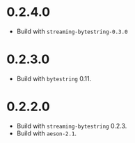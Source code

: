 # 0.2.4.0

- Build with `streaming-bytestring-0.3.0`

# 0.2.3.0

- Build with `bytestring` 0.11.

# 0.2.2.0

- Build with `streaming-bytestring` 0.2.3.
- Build with `aeson-2.1`.
